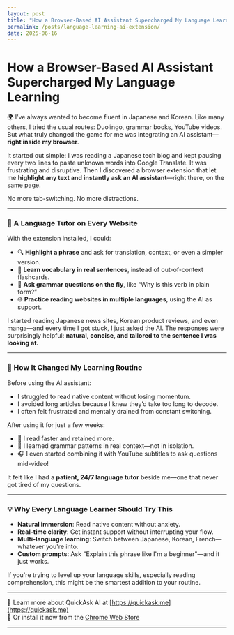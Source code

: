 ```yaml
---
layout: post
title: "How a Browser-Based AI Assistant Supercharged My Language Learning"
permalink: /posts/language-learning-ai-extension/
date: 2025-06-16
---
```

# How a Browser-Based AI Assistant Supercharged My Language Learning

🌍 I’ve always wanted to become fluent in Japanese and Korean. Like many others, I tried the usual routes: Duolingo, grammar books, YouTube videos. But what truly changed the game for me was integrating an AI assistant—**right inside my browser**.

It started out simple: I was reading a Japanese tech blog and kept pausing every two lines to paste unknown words into Google Translate. It was frustrating and disruptive. Then I discovered a browser extension that let me **highlight any text and instantly ask an AI assistant**—right there, on the same page.

No more tab-switching. No more distractions.

---

### 🧠 A Language Tutor on Every Website

With the extension installed, I could:

- 🔍 **Highlight a phrase** and ask for translation, context, or even a simpler version.
- 📘 **Learn vocabulary in real sentences**, instead of out-of-context flashcards.
- 📝 **Ask grammar questions on the fly**, like “Why is this verb in plain form?”
- 🌐 **Practice reading websites in multiple languages**, using the AI as support.

I started reading Japanese news sites, Korean product reviews, and even manga—and every time I got stuck, I just asked the AI. The responses were surprisingly helpful: **natural, concise, and tailored to the sentence I was looking at.**

---

### 🎯 How It Changed My Learning Routine

Before using the AI assistant:

- I struggled to read native content without losing momentum.
- I avoided long articles because I knew they’d take too long to decode.
- I often felt frustrated and mentally drained from constant switching.

After using it for just a few weeks:

- 🚀 I read faster and retained more.
- 🧩 I learned grammar patterns in real context—not in isolation.
- 🎧 I even started combining it with YouTube subtitles to ask questions mid-video!

It felt like I had a **patient, 24/7 language tutor** beside me—one that never got tired of my questions.

---

### 💡 Why Every Language Learner Should Try This

- **Natural immersion**: Read native content without anxiety.
- **Real-time clarity**: Get instant support without interrupting your flow.
- **Multi-language learning**: Switch between Japanese, Korean, French—whatever you're into.
- **Custom prompts**: Ask "Explain this phrase like I'm a beginner"—and it just works.

If you're trying to level up your language skills, especially reading comprehension, this might be the smartest addition to your routine.

---

🔗 Learn more about QuickAsk AI at [https://quickask.me](https://quickask.me)  
🧩 Or install it now from the [Chrome Web Store](https://chromewebstore.google.com/detail/quickask-ai-d%E1%BB%8Bch-ho%E1%BA%B7c-h%E1%BB%8Fi/jnejgogaflifpdgecjfhpgdiabbeipag)

---
